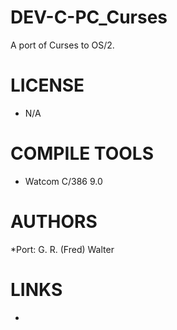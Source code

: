 # DEV-C-PC_Curses
A port of Curses to OS/2. 

LICENSE
===============
* N/A

COMPILE TOOLS
===============
* Watcom C/386 9.0
 
AUTHORS
===============
*Port: G. R. (Fred) Walter

LINKS
===============
* 


